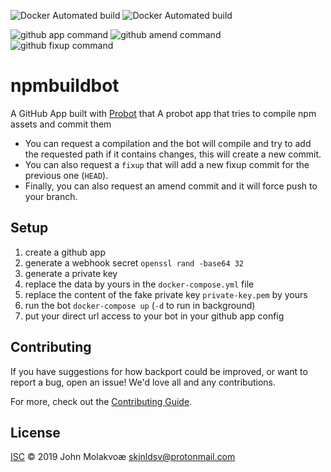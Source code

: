![Docker Automated build](https://img.shields.io/docker/cloud/automated/skjnldsv/npmbuildbot.svg?style=flat-square&logo=docker)
![Docker Automated build](https://img.shields.io/docker/cloud/build/skjnldsv/npmbuildbot.svg?style=flat-square&logo=docker)

![github app command](https://img.shields.io/badge/command-%2Fcompile%20%2Fpath%2Fto%2Fcompiled%2Fassets-red.svg?style=flat-square&logo=github)
![github amend command](https://img.shields.io/badge/command-%2Fcompile%20amend%20%2Fpath%2Fto%2Fcompiled%2Fassets-red.svg?style=flat-square&logo=github)
![github fixup command](https://img.shields.io/badge/command-%2Fcompile%20fixup%20%2Fpath%2Fto%2Fcompiled%2Fassets-red.svg?style=flat-square&logo=github)
# npmbuildbot

A GitHub App built with [Probot](https://github.com/probot/probot) that A probot app that tries to compile npm assets and commit them
- You can request a compilation and the bot will compile and try to add the requested path if it contains changes, this will create a new commit.
- You can also request a `fixup` that will add a new fixup commit for the previous one (`HEAD`). 
- Finally, you can also request an amend commit and it will force push to your branch.


## Setup

1. create a github app
2. generate a webhook secret `openssl rand -base64 32`
3. generate a private key
4. replace the data by yours in the `docker-compose.yml` file
5. replace the content of the fake private key `private-key.pem` by yours
6. run the bot `docker-compose up` (`-d` to run in background)
7. put your direct url access to your bot in your github app config

## Contributing

If you have suggestions for how backport could be improved, or want to report a bug, open an issue! We'd love all and any contributions.

For more, check out the [Contributing Guide](CONTRIBUTING.md).

## License

[ISC](LICENSE) © 2019 John Molakvoæ <skjnldsv@protonmail.com>
